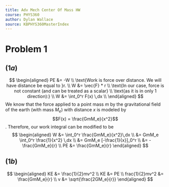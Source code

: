 ```yaml
---
title: Adv Mech Center Of Mass HW
course: PHYS360
author: Dylan Wallace
source: KBPHYS360MasterIndex
---
```


# Problem 1

## $(1a)$
$$
\begin{aligned}
PE &= -W \\
\text{Work is force over distance. We will have distance be equal to }r. \\
W &= \vec{F} * r \\
\text{In our case, force is not constant (and can be treated as a scalar} \\
\text{as it is in only 1 direction):} \\
W &= \int_0^r F(x) \,dx \\
\end{aligned}
$$
We know that the force applied to a point mass $m$ by the gravitational field of the earth (with mass $M_e$) with distance $x$ is modeled by $$F(x) = \frac{GmM_e}{x^2}$$.
Therefore, our work integral can be modified to be
$$
\begin{aligned}
W &= \int_0^r \frac{GmM_e}{x^2}\,dx \\
&= GmM_e \int_0^r \frac{1}{x^2} \,dx \\
&= GmM_e [-\frac{1}{x}]_0^r \\
&= -\frac{GmM_e}{r} \\
PE &= \frac{GmM_e}{r}
\end{aligned}
$$

## $(1b)$
$$
\begin{aligned}
KE &= \frac{1}{2}mv^2 \\
KE &= PE \\
frac{1}{2}mv^2 &= \frac{GmM_e}{r} \\
v &= \sqrt{\frac{2GM_e}{r}}
\end{aligned}
$$